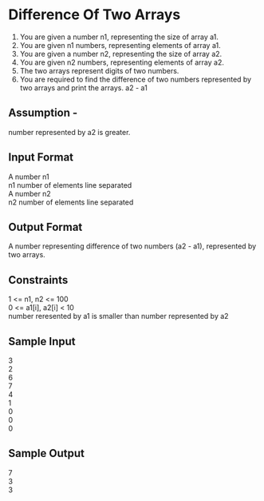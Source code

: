 # Difference Of Two Arrays

1. You are given a number n1, representing the size of array a1. <br>
2. You are given n1 numbers, representing elements of array a1. <br>
3. You are given a number n2, representing the size of array a2. <br>
4. You are given n2 numbers, representing elements of array a2. <br>
5. The two arrays represent digits of two numbers. <br>
6. You are required to find the difference of two numbers represented by two arrays and print the arrays. a2 - a1 <br>

## Assumption - <br>
number represented by a2 is greater.
## Input Format
A number n1 <br>
n1 number of elements line separated <br>
A number n2 <br>
n2 number of elements line separated <br>
## Output Format
A number representing difference of two numbers (a2 - a1), represented by two arrays.

## Constraints
1 <= n1, n2 <= 100 <br>
0 <= a1[i], a2[i] < 10 <br>
number reresented by a1 is smaller than number represented by a2 <br>
## Sample Input
3 <br>
2 <br>
6 <br>
7 <br>
4 <br>
1 <br>
0 <br>
0 <br>
0 <br>
## Sample Output
7 <br>
3 <br>
3 <br>
